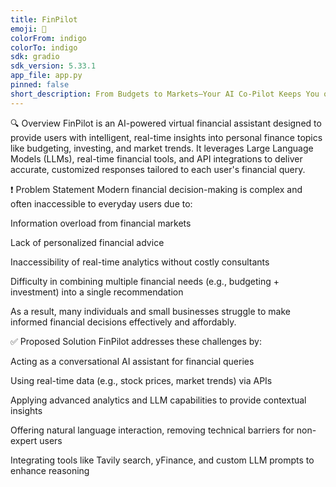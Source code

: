 ```yaml
---
title: FinPilot
emoji: 👀
colorFrom: indigo
colorTo: indigo
sdk: gradio
sdk_version: 5.33.1
app_file: app.py
pinned: false
short_description: From Budgets to Markets—Your AI Co-Pilot Keeps You on Track
---
```



🔍 Overview
FinPilot is an AI-powered virtual financial assistant designed to provide users with intelligent, real-time insights into personal finance topics like budgeting, investing, and market trends. It leverages Large Language Models (LLMs), real-time financial tools, and API integrations to deliver accurate, customized responses tailored to each user's financial query.

❗ Problem Statement
Modern financial decision-making is complex and often inaccessible to everyday users due to:

Information overload from financial markets

Lack of personalized financial advice

Inaccessibility of real-time analytics without costly consultants

Difficulty in combining multiple financial needs (e.g., budgeting + investment) into a single recommendation

As a result, many individuals and small businesses struggle to make informed financial decisions effectively and affordably.

✅ Proposed Solution
FinPilot addresses these challenges by:

Acting as a conversational AI assistant for financial queries

Using real-time data (e.g., stock prices, market trends) via APIs

Applying advanced analytics and LLM capabilities to provide contextual insights

Offering natural language interaction, removing technical barriers for non-expert users

Integrating tools like Tavily search, yFinance, and custom LLM prompts to enhance reasoning
